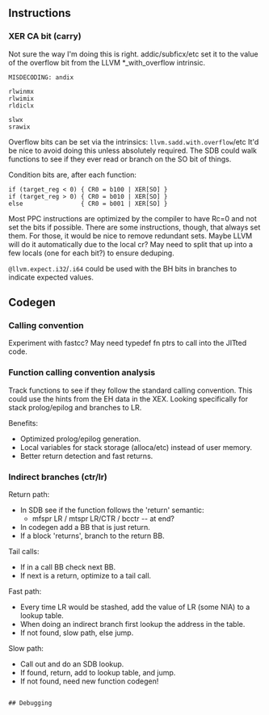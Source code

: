 ## Instructions

### XER CA bit (carry)

Not sure the way I'm doing this is right. addic/subficx/etc set it to the value
of the overflow bit from the LLVM *_with_overflow intrinsic.

```
MISDECODING: andix

rlwinmx
rlwimix
rldiclx

slwx
srawix
```

Overflow bits can be set via the intrinsics:
`llvm.sadd.with.overflow`/etc
It'd be nice to avoid doing this unless absolutely required. The SDB could
walk functions to see if they ever read or branch on the SO bit of things.

Condition bits are, after each function:
```
if (target_reg < 0) { CR0 = b100 | XER[SO] }
if (target_reg > 0) { CR0 = b010 | XER[SO] }
else                { CR0 = b001 | XER[SO] }
```
Most PPC instructions are optimized by the compiler to have Rc=0 and not set the
bits if possible. There are some instructions, though, that always set them.
For those, it would be nice to remove redundant sets. Maybe LLVM will do it
automatically due to the local cr? May need to split that up into a few locals
(one for each bit?) to ensure deduping.

`@llvm.expect.i32`/`.i64` could be used with the BH bits in branches to
indicate expected values.

## Codegen

### Calling convention

Experiment with fastcc? May need typedef fn ptrs to call into the JITted code.

### Function calling convention analysis

Track functions to see if they follow the standard calling convention.
This could use the hints from the EH data in the XEX. Looking specifically for
stack prolog/epilog and branches to LR.

Benefits:
- Optimized prolog/epilog generation.
- Local variables for stack storage (alloca/etc) instead of user memory.
- Better return detection and fast returns.

### Indirect branches (ctr/lr)

Return path:
- In SDB see if the function follows the 'return' semantic:
  - mfspr LR / mtspr LR/CTR / bcctr -- at end?
- In codegen add a BB that is just return.
- If a block 'returns', branch to the return BB.

Tail calls:
- If in a call BB check next BB.
- If next is a return, optimize to a tail call.

Fast path:
- Every time LR would be stashed, add the value of LR (some NIA) to a lookup
  table.
- When doing an indirect branch first lookup the address in the table.
- If not found, slow path, else jump.

Slow path:
- Call out and do an SDB lookup.
- If found, return, add to lookup table, and jump.
- If not found, need new function codegen!
```

## Debugging

